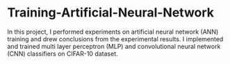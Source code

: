 # Training-Artificial-Neural-Network
In this project, I performed experiments on artificial neural network (ANN) training and drew conclusions from the experimental results. I implemented and trained multi layer perceptron (MLP) and convolutional neural network (CNN) classifiers on CIFAR-10 dataset.
